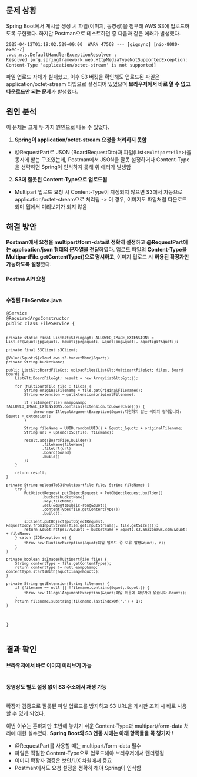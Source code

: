 <h2 id="문제-상황">문제 상황</h2>
<p>Spring Boot에서 게시글 생성 시 파일(이미지, 동영상)을 첨부해 AWS S3에 업로드하도록 구현했다.
하지만 Postman으로 테스트하던 중 다음과 같은 에러가 발생했다.</p>
<pre><code class="language-java">2025-04-12T01:19:02.529+09:00  WARN 47568 --- [gigsync] [nio-8080-exec-7] 
.w.s.m.s.DefaultHandlerExceptionResolver : 
Resolved [org.springframework.web.HttpMediaTypeNotSupportedException: 
Content-Type 'application/octet-stream' is not supported]</code></pre>
<p>파일 업로드 자체가 실패했고, 이후 S3 버킷을 확인해도 업로드된 파일은 application/octet-stream 타입으로 설정되어 있었으며 <strong>브라우저에서 바로 열 수 없고 다운로드만 되는 문제</strong>가 발생했다.</p>
<h2 id="원인-분석">원인 분석</h2>
<p>이 문제는 크게 두 가지 원인으로 나눌 수 있었다.</p>
<ol>
<li><strong>Spring이 application/octet-stream 요청을 처리하지 못함</strong></li>
</ol>
<ul>
<li>@RequestPart로 JSON (BoardRequestDto)과 파일(List&lt;<code>MultipartFile</code>&gt;)을 동시에 받는 구조였는데, Postman에서 JSON을 잘못 설정하거나 Content-Type을 생략하면 Spring이 인식하지 못해 위 에러가 발생함</li>
</ul>
<ol start="2">
<li><strong>S3에 잘못된 Content-Type으로 업로드됨</strong></li>
</ol>
<ul>
<li>Multipart 업로드 요청 시 Content-Type이 지정되지 않으면 S3에서 자동으로 application/octet-stream으로 처리됨 -&gt; 이 경우, 이미지도 파일처럼 다운로드되며 웹에서 미리보기가 되지 않음</li>
</ul>
<h2 id="해결-방안">해결 방안</h2>
<p><strong>Postman에서 요청을 multipart/form-data로 정확히 설정</strong>하고 <strong>@RequestPart에는 application/json 형태의 문자열을 전달</strong>하였다. 업로드 파일의 <strong>Content-Type을 MultipartFile.getContentType()으로 명시하고</strong>, 이미지 업로드 시 <strong>허용된 확장자만 가능하도록 설정</strong>했다.</p>
<h4 id="postma-api-요청">Postma API 요청</h4>
<p><img alt="" src="https://velog.velcdn.com/images/jelog_131/post/84549a4d-da32-494c-ba5e-a5aff08bdafa/image.png" /></p>
<h4 id="수정된-fileservicejava">수정된 FileService.java</h4>
<pre><code class="language-java">@Service
@RequiredArgsConstructor
public class FileService {

    private static final List&lt;String&gt; ALLOWED_IMAGE_EXTENSIONS = List.of(&quot;jpg&quot;, &quot;jpeg&quot;, &quot;png&quot;, &quot;gif&quot;);

    private final S3Client s3Client;

    @Value(&quot;${cloud.aws.s3.bucketName}&quot;)
    private String bucketName;

    public List&lt;BoardFile&gt; uploadFiles(List&lt;MultipartFile&gt; files, Board board) {
        List&lt;BoardFile&gt; result = new ArrayList&lt;&gt;();

        for (MultipartFile file : files) {
            String originalFilename = file.getOriginalFilename();
            String extension = getExtension(originalFilename);

            if (isImage(file) &amp;&amp; !ALLOWED_IMAGE_EXTENSIONS.contains(extension.toLowerCase())) {
                throw new IllegalArgumentException(&quot;지원하지 않는 이미지 형식입니다: &quot; + extension);
            }

            String fileName = UUID.randomUUID() + &quot;_&quot; + originalFilename;
            String url = uploadToS3(file, fileName);

            result.add(BoardFile.builder()
                    .fileName(fileName)
                    .fileUrl(url)
                    .board(board)
                    .build()
            );
        }

        return result;
    }

    private String uploadToS3(MultipartFile file, String fileName) {
        try {
            PutObjectRequest putObjectRequest = PutObjectRequest.builder()
                    .bucket(bucketName)
                    .key(fileName)
                    .acl(&quot;public-read&quot;)
                    .contentType(file.getContentType())
                    .build();

            s3Client.putObject(putObjectRequest, RequestBody.fromInputStream(file.getInputStream(), file.getSize()));
            return &quot;https://&quot; + bucketName + &quot;.s3.amazonaws.com/&quot; + fileName;
        } catch (IOException e) {
            throw new RuntimeException(&quot;파일 업로드 중 오류 발생&quot;, e);
        }
    }

    private boolean isImage(MultipartFile file) {
        String contentType = file.getContentType();
        return contentType != null &amp;&amp; contentType.startsWith(&quot;image&quot;);
    }

    private String getExtension(String filename) {
        if (filename == null || !filename.contains(&quot;.&quot;)) {
            throw new IllegalArgumentException(&quot;파일 이름에 확장자가 없습니다.&quot;);
        }
        return filename.substring(filename.lastIndexOf('.') + 1);
    }
}</code></pre>
<h2 id="결과-확인">결과 확인</h2>
<h4 id="브라우저에서-바로-이미지-미리보기-가능">브라우저에서 바로 이미지 미리보기 가능</h4>
<p><img alt="" src="https://velog.velcdn.com/images/jelog_131/post/6c22a2b0-7ec0-4c27-802f-e6a1aead0c7d/image.png" /></p>
<h4 id="동영상도-별도-설정-없이-s3-주소에서-재생-가능">동영상도 별도 설정 없이 S3 주소에서 재생 가능</h4>
<p><img alt="" src="https://velog.velcdn.com/images/jelog_131/post/bb6fc358-e4c8-45f2-b75c-f675cc64a3de/image.png" /></p>
<p>확장자 검증으로 잘못된 파일 업로드를 방지하고 S3 URL을 게시판 조회 시 바로 사용할 수 있게 되었다.</p>
<p>이번 이슈는 흔하지만 초반에 놓치기 쉬운 Content-Type과 multipart/form-data 처리에 대한 실수였다. <strong>Spring Boot와 S3 연동 시에는 아래 항목들을 꼭 챙기자 !</strong></p>
<ul>
<li>@RequestPart를 사용할 때는 multipart/form-data 필수</li>
<li>파일은 적절한 Content-Type으로 업로드해야 브러우저에서 랜더링됨</li>
<li>이미지 확장자 검증은 보안/UX 차원에서 중요</li>
<li>Postman에서도 요청 설정을 정확히 해야 Spring이 인식함</li>
</ul>